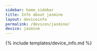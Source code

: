 ```yaml
---
sidebar: home_sidebar
title: Info about jasmine
layout: deviceinfo
permalink: /devices/jasmine/
device: jasmine
---
```

{% include templates/device_info.md %}
